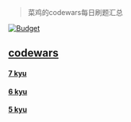
> 菜鸡的codewars每日刷题汇总

[![Budget](https://www.codewars.com/users/zqy0412/badges/large)](https://www.codewars.com/users/zqy0412/badges/large)


## [codewars](https://www.codewars.com)

#### [7 kyu](https://github.com/zhaoqy1/codewars/tree/master/7-kyu)

#### [6 kyu](https://github.com/zhaoqy1/codewars/tree/master/6-kyu)

#### [5 kyu](https://github.com/zhaoqy1/codewars/tree/master/5-kyu)

